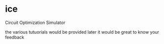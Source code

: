 # ice
Circuit Optimization Simulator



the various tutuorials would be provided later
it would be great to know your feedback
